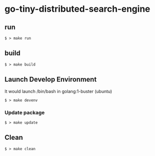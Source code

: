 # go-tiny-distributed-search-engine

## run

```shell
$ > make run
```

## build

```shell
$ > make build
```

## Launch Develop Environment

It would launch /bin/bash in golang:1-buster (ubuntu)
```shell
$ > make devenv
```

### Update package

```shell
$ > make update
```

## Clean

```shell
$ > make clean
```

